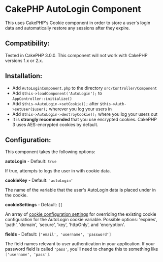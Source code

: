 CakePHP AutoLogin Component
===========================

This uses CakePHP's Cookie component in order to store a user's login data and automatically restore any sessions after they expire.

Compatibility:
--------------

Tested in CakePHP 3.0.0. This component will not work with CakePHP versions 1.x or 2.x.

Installation:
-------------

 - Add `AutoLoginComponent.php` to the directory `src/Controller/Component`
 - Add `$this->loadComponent('AutoLogin');` to `AppController::initialize()`
 - Add `$this->AutoLogin->setCookie();` after `$this->Auth->setUser($user);` wherever you log your users in
 - Add `$this->AutoLogin->destroyCookie();` where you log your users out
 - It is **strongly recommended** that you use encrypted cookies. CakePHP 3 uses AES-encrypted cookies by default.

Configuration:
--------------

This component takes the following options:

**autoLogin** - Default: `true`

If true, attempts to logs the user in with cookie data.

**cookieKey** - Default: `'autoLogin'`

The name of the variable that the user's AutoLogin data is placed under in the cookie.

**cookieSettings** - Default: `[]`

An array of [cookie configuration settings](http://book.cakephp.org/3.0/en/controllers/components/cookie.html#configuring-cookies) for overriding the existing cookie configuration for the AutoLogin cookie variable. Possible options: 'expires', 'path', 'domain', 'secure', 'key', 'httpOnly', and 'encryption'.

**fields** - Default: `['email', 'username', 'password']`

The field names relevant to user authentication in your application. If your password field is called `'pass'`, you'll need to change this to something like `['username', 'pass']`.